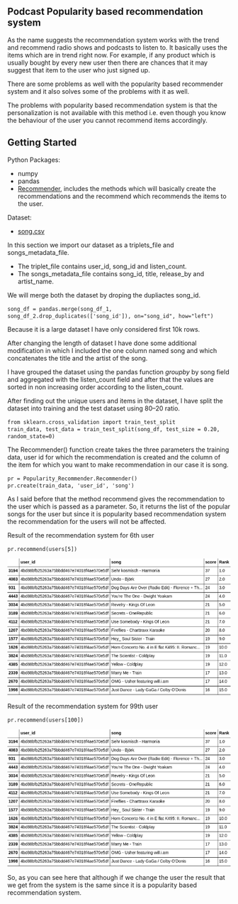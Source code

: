## **Podcast Popularity based recommendation system**

As the name suggests the recommendation system works with the trend and recommend radio shows and podcasts to listen to. It basically uses the items which are in trend right now. For example, if any product which is usually bought by every new user then there are chances that it may suggest that item to the user who just signed up.

There are some problems as well with the popularity based recommender system and it also solves some of the problems with it as well.

The problems with popularity based recommendation system is that the personalization is not available with this method i.e. even though you know the behaviour of the user you cannot recommend items accordingly.


## **Getting Started**

Python Packages: 
 - numpy
 - pandas
 - [Recommender](https://github.com/tinni2806/Podcast-Recommendation-Engine/blob/master/Populatrity_Recommender.py), includes the methods which will basically create the recommendations and the recommend which recommends the items to the user.

Dataset:

- [song.csv](https://github.com/tinni2806/Podcast-Recommendation-Engine/blob/master/songs.csv)

In this section we import our dataset as a triplets_file and songs_metadata_file. 
- The triplet_file contains user_id, song_id and listen_count. 
- The songs_metadata_file contains song_id, title, release_by and artist_name.

We will merge both the dataset by droping the dupliactes song_id.

    song_df = pandas.merge(song_df_1, song_df_2.drop_duplicates(['song_id']), on="song_id", how="left")
    
Because it is a large dataset I have only considered first 10k rows.

After changing the length of dataset I have done some additional modification in which I included the one column named song and which concatenates the title and the artist of the song.

I have grouped the dataset using the pandas function *groupby* by song field and aggregated with the listen_count field and after that the values are sorted in non increasing order according to the listen_count.

After finding out the unique users and items in the dataset, I have split the dataset into training and the test dataset using 80–20 ratio.

    from sklearn.cross_validation import train_test_split
    train_data, test_data = train_test_split(song_df, test_size = 0.20, random_state=0)
  
The Recommender() function create takes the three parameters the training data, user id for which the recommendation is created and the column of the item for which you want to make recommendation in our case it is song.  
    
    pr = Popularity_Recommender.Recommender()
    pr.create(train_data, 'user_id', 'song')

As I said before that the method recommend gives the recommendation to the user which is passed as a parameter. So, it returns the list of the popular songs for the user but since it is popularity based recommendation system the recommendation for the users will not be affected.

Result of the recommendation system for 6th user

    pr.recommend(users[5])
    
![](https://github.com/tinni2806/Podcast-Recommendation-Engine/blob/master/Snapshots/Capture1.jpg)


Result of the recommendation system for 99th user

    pr.recommend(users[100])

![](https://github.com/tinni2806/Podcast-Recommendation-Engine/blob/master/Snapshots/Capture1.jpg)

So, as you can see here that although if we change the user the result that we get from the system is the same since it is a popularity based recommendation system.


    

